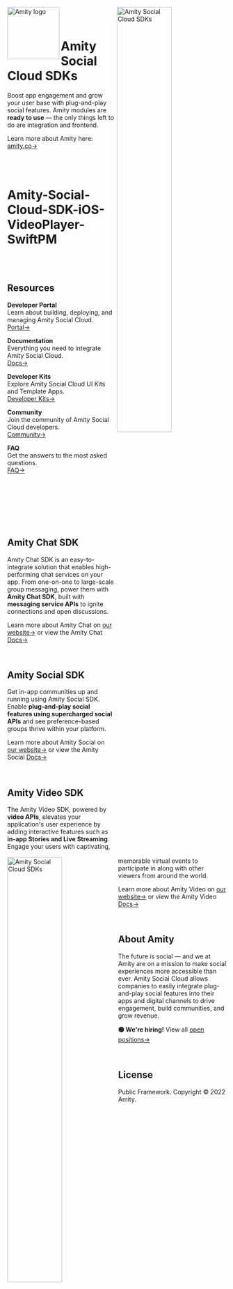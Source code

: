 <img align="right"
src="https://user-images.githubusercontent.com/99466907/157395662-2ceb1e46-529b-460a-8fce-12dadcf1d53a.png"
alt="Amity Social Cloud SDKs" width="50%" />

<img align="left"
src="https://user-images.githubusercontent.com/100549875/155947065-3cc4291c-d600-40a1-bc49-4ff5e9b9d1be.svg"
alt="Amity logo" width="120px" />

<br />
<br />

# Amity Social Cloud SDKs
Boost app engagement and grow your user base with plug-and-play social
features. Amity modules are <b>ready to use</b> — the only things left
to do are integration and frontend.

Learn more about Amity here: [amity.co→](https://amity.co/)

<br />
<br />


# Amity-Social-Cloud-SDK-iOS-VideoPlayer-SwiftPM


<br />
<br />

<img align="left"
src="https://user-images.githubusercontent.com/100549875/156137190-46c08727-042b-4f3d-858b-d50868ebb0b3.png"
alt="Amity Social Cloud SDKs" width="50%" />

## Resources

**Developer Portal** <br />
Learn about building, deploying, and managing Amity Social Cloud. <br />
[Portal→](https://www.amity.co/developer-portal)

**Documentation** <br />
Everything you need to integrate Amity Social Cloud. <br />
[Docs→](https://docs.amity.co/)

**Developer Kits** <br />
Explore Amity Social Cloud UI Kits and Template Apps. <br />
[Developer Kits→](https://www.amity.co/developer-kits)

**Community** <br />
Join the community of Amity Social Cloud developers. <br />
[Community→](https://community.amity.co/)

**FAQ** <br />
Get the answers to the most asked questions. <br />
[FAQ→](https://www.amity.co/faq)

<br />
<br />
<br />
<br />
<br />
<br />

## Amity Chat SDK
Amity Chat SDK is an easy-to-integrate solution that enables
high-performing chat services on your app. From one-on-one to
large-scale group messaging, power them with <b>Amity Chat SDK</b>,
built with <b>messaging service APIs</b> to ignite connections and
open discussions.

Learn more about Amity Chat on [our
website→](https://www.amity.co/chat) or view the Amity
Chat [Docs→](https://docs.amity.co/chat)

<br />

## Amity Social SDK
Get in-app communities up and running using Amity Social SDK. Enable
<b>plug-and-play social features using supercharged social APIs</b>
and see preference-based groups thrive within your platform.

Learn more about Amity Social on [our
website→](https://www.amity.co/social) or view the
Amity Social [Docs→](https://docs.amity.co/social)

<br />

## Amity Video SDK
The Amity Video SDK, powered by <b>video APIs</b>, elevates your
application's user experience by adding interactive features such as
<b>in-app Stories and Live Streaming</b>. Engage your users with
captivating, memorable virtual events to participate in along with
other viewers from around the world.

Learn more about Amity Video on [our
website→](https://www.amity.co/video) or view the Amity
Video [Docs→](https://docs.amity.co/video)

<br />

## About Amity
The future is social — and we at Amity are on a mission to make social
experiences more accessible than ever. Amity Social Cloud allows
companies to easily integrate plug-and-play social features into their
apps and digital channels to drive engagement, build communities, and
grow revenue.

<b>🟢 We're hiring!</b> View all [open positions→](https://www.amity.co/careers)

<br />

## License
Public Framework. Copyright © 2022 Amity.
